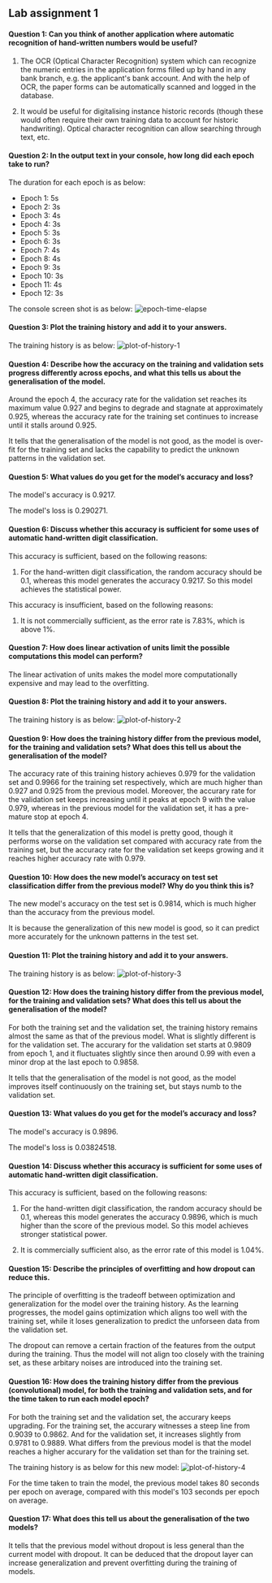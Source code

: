 ## Lab assignment 1


#### Question 1: Can you think of another application where automatic recognition of hand-written numbers would be useful?

1. The OCR (Optical Character Recognition) system which can recognize the numeric entries in the application forms filled up by hand in any bank branch, e.g. the applicant's bank account. And with the help of OCR, the paper forms can be automatically scanned and logged in the database.

2. It would be useful for digitalising instance historic records (though these would often require their own training data to account for historic handwriting). Optical character recognition can allow searching through text, etc.


#### Question 2: In the output text in your console, how long did each epoch take to run?

The duration for each epoch is as below:
* Epoch 1: 5s
* Epoch 2: 3s
* Epoch 3: 4s
* Epoch 4: 3s
* Epoch 5: 3s
* Epoch 6: 3s
* Epoch 7: 4s
* Epoch 8: 4s
* Epoch 9: 3s
* Epoch 10: 3s
* Epoch 11: 4s
* Epoch 12: 3s

The console screen shot is as below:
![epoch-time-elapse](./pix/epoch-time-elapse.png)


#### Question 3: Plot the training history and add it to your answers.

The training history is as below:
![plot-of-history-1](./pix/plot-of-history-1.png)


#### Question 4: Describe how the accuracy on the training and validation sets progress differently across epochs, and what this tells us about the generalisation of the model. 

Around the epoch 4, the accuracy rate for the validation set reaches its maximum value 0.927 and begins to degrade and stagnate at approximately 0.925, whereas the accuracy rate for the training set continues to increase until it stalls around 0.925.

It tells that the generalisation of the model is not good, as the model is over-fit for the training set and lacks the capability to predict the unknown patterns in the validation set.


#### Question 5: What values do you get for the model’s accuracy and loss? 

The model's accuracy is 0.9217.

The model's loss is 0.290271.


#### Question 6: Discuss whether this accuracy is sufficient for some uses of automatic hand-written digit classification. 

This accuracy is sufficient, based on the following reasons:
1. For the hand-written digit classification, the random accuracy should be 0.1, whereas this model generates the accuracy 0.9217. So this model achieves the statistical power.

This accuracy is insufficient, based on the following reasons:
1. It is not commercially sufficient, as the error rate is 7.83%, which is above 1%.


#### Question 7:  How does linear activation of units limit the possible computations this model can perform?

The linear activation of units makes the model more computationally expensive and may lead to the overfitting.


#### Question 8: Plot the training history and add it to your answers.

The training history is as below:
![plot-of-history-2](./pix/plot-of-history-2.png)


#### Question 9: How does the training history differ from the previous model, for the training and validation sets? What does this tell us about the generalisation of the model?

The accuracy rate of this training history achieves 0.979 for the validation set and 0.9966 for the training set respectively, which are much higher than 0.927 and 0.925 from the previous model. Moreover, the accurary rate for the validation set keeps increasing until it peaks at epoch 9 with the value 0.979, whereas in the previous model for the validation set, it has a pre-mature stop at epoch 4.

It tells that the generalization of this model is pretty good, though it performs worse on the validation set compared with accuracy rate from the training set, but the accuracy rate for the validation set keeps growing and it reaches higher accuracy rate with 0.979.


#### Question 10: How does the new model’s accuracy on test set classification differ from the previous model? Why do you think this is?

The new model's accuracy on the test set is 0.9814, which is much higher than the accuracy from the previous model.

It is because the generalization of this new model is good, so it can predict more accurately for the unknown patterns in the test set.


#### Question 11: Plot the training history and add it to your answers.

The training history is as below:
![plot-of-history-3](./pix/plot-of-history-3.png)


#### Question 12: How does the training history differ from the previous model, for the training and validation sets? What does this tell us about the generalisation of the model?

For both the training set and the validation set, the training history remains almost the same as that of the previous model. What is slightly different is for the validation set. The accurary for the validation set starts at 0.9809 from epoch 1, and it fluctuates slightly since then around 0.99 with even a minor drop at the last epoch to 0.9858.

It tells that the generalisation of the model is not good, as the model improves itself continuously on the training set, but stays numb to the validation set. 


#### Question 13: What values do you get for the model’s accuracy and loss? 

The model's accuracy is 0.9896.

The model's loss is 0.03824518.


#### Question 14: Discuss whether this accuracy is sufficient for some uses of automatic hand-written digit classification.

This accuracy is sufficient, based on the following reasons:
1. For the hand-written digit classification, the random accuracy should be 0.1, whereas this model generates the accuracy 0.9896, which is much higher than the score of the previous model. So this model achieves stronger statistical power.

2. It is commercially sufficient also, as the error rate of this model is 1.04%.


#### Question 15: Describe the principles of overfitting and how dropout can reduce this.

The principle of overfitting is the tradeoff between optimization and generalization for the model over the training history. As the learning progresses, the model gains optimization which aligns too well with the training set, while it loses generalization to predict the unforseen data from the validation set.

The dropout can remove a certain fraction of the features from the output during the training. Thus the model will not align too closely with the training set, as these arbitary noises are introduced into the training set.


#### Question 16: How does the training history differ from the previous (convolutional) model, for both the training and validation sets, and for the time taken to run each model epoch?

For both the training set and the validation set, the accurary keeps upgrading. For the training set, the accurary witnesses a steep line from 0.9039 to 0.9862. And for the validation set, it increases slightly from 0.9781 to 0.9889. What differs from the previous model is that the model reaches a higher accurary for the validation set than for the training set.

The training history is as below for this new model:
![plot-of-history-4](./pix/plot-of-history-4.png)

For the time taken to train the model, the previous model takes 80 seconds per epoch on average, compared with this model's 103 seconds per epoch on average.


#### Question 17: What does this tell us about the generalisation of the two models? 

It tells that the previous model without dropout is less general than the current model with dropout. It can be deduced that the dropout layer can increase generalization and prevent overfitting during the training of models.




